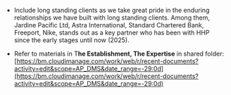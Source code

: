 - Include long standing clients as we take great pride in the enduring relationships we have built with long standing clients. Among them, Jardine Pacific Ltd, Astra International, Standard Chartered Bank, Freeport, Nike, stands out as a key partner who has been with HHP since the early stages until now (2025).

- Refer to materials in T**he Establishment, The Expertise** in shared folder: [https://bm.cloudimanage.com/work/web/r/recent-documents?activity=edit&scope=AP_DMS&date_range=-29:0d](https://bm.cloudimanage.com/work/web/r/recent-documents?activity=edit&scope=AP_DMS&date_range=-29:0d)